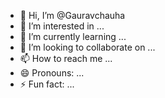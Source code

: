 - 👋 Hi, I’m @Gauravchauha
- 👀 I’m interested in ...
- 🌱 I’m currently learning ...
- 💞️ I’m looking to collaborate on ...
- 📫 How to reach me ...
- 😄 Pronouns: ...
- ⚡ Fun fact: ...

<!---
Gauravchauha/Gauravchauha is a ✨ special ✨ repository because its `README.md` (this file) appears on your GitHub profile.
You can click the Preview link to take a look at your changes.
--->
